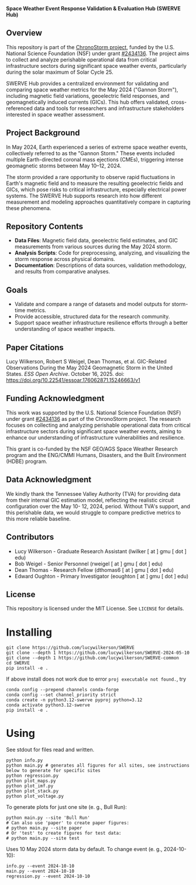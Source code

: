 **Space Weather Event Response Validation & Evaluation Hub (SWERVE Hub)** 

## Overview
This repository is part of the [ChronoStorm project](https://chronostorm.vercel.app), funded by the U.S. National Science Foundation (NSF) under grant [#2434136](https://www.nsf.gov/awardsearch/showAward?AWD_ID=2434136). The project aims to collect and analyze perishable operational data from critical infrastructure sectors during significant space weather events, particularly during the solar maximum of Solar Cycle 25.

SWERVE Hub provides a centralized environment for validating and comparing space weather metrics for the May 2024 ("Gannon Storm"), including magnetic field variations, geoelectric field responses, and geomagnetically induced currents (GICs). This hub offers validated, cross-referenced data and tools for researchers and infrastructure stakeholders interested in space weather assessment.

## Project Background
In May 2024, Earth experienced a series of extreme space weather events, collectively referred to as the "Gannon Storm." These events included multiple Earth-directed coronal mass ejections (CMEs), triggering intense geomagnetic storms between May 10–12, 2024. 

The storm provided a rare opportunity to observe rapid fluctuations in Earth's magnetic field and to measure the resulting geoelectric fields and GICs, which pose risks to critical infrastructure, especially electrical power systems. The SWERVE Hub supports research into how different measurement and modeling approaches quantitatively compare in capturing these phenomena.

## Repository Contents
- **Data Files**: Magnetic field data, geoelectric field estimates, and GIC measurements from various sources during the May 2024 storm.
- **Analysis Scripts**: Code for preprocessing, analyzing, and visualizing the storm response across physical domains.
- **Documentation**: Descriptions of data sources, validation methodology, and results from comparative analyses.

## Goals
- Validate and compare a range of datasets and model outputs for storm-time metrics.
- Provide accessible, structured data for the research community.
- Support space weather infrastructure resilience efforts through a better understanding of space weather impacts.

## Paper Citations
Lucy Wilkerson, Robert S Weigel, Dean Thomas, et al. GIC-Related Observations During the May 2024 Geomagnetic Storm in the United States. _ESS Open Archive_. October 16, 2025. doi: https://doi.org/10.22541/essoar.176062871.15246663/v1

## Funding Acknowledgment
This work was supported by the U.S. National Science Foundation (NSF) under grant [#2434136](https://www.nsf.gov/awardsearch/showAward?AWD_ID=2434136) as part of the ChronoStorm project. The research focuses on collecting and analyzing perishable operational data from critical infrastructure sectors during significant space weather events, aiming to enhance our understanding of infrastructure vulnerabilities and resilience. 

This grant is co-funded by the NSF GEO/AGS Space Weather Research program and the ENG/CMMI Humans, Disasters, and the Built Environment (HDBE) program.

## Data Acknowledgment
We kindly thank the Tennessee Valley Authority (TVA) for providing data from their internal GIC estimation model, reflecting the realistic circuit configuration over the May 10- 12, 2024, period. Without TVA's support, and this perishable data, we would struggle to compare predictive metrics to this more reliable baseline. 

## Contributors 
- Lucy Wilkerson - Graduate Research Assistant (lwilker [ at ] gmu [ dot ] edu) 
- Bob Weigel - Senior Personnel (rweigel [ at ] gmu [ dot ] edu)
- Dean Thomas - Research Fellow (dthomas6 [ at ] gmu [ dot ] edu) 
- Edward Oughton - Primary Investigator (eoughton [ at ] gmu [ dot ] edu)

## License
This repository is licensed under the MIT License. See `LICENSE` for details.

# Installing

```
git clone https://github.com/lucywilkerson/SWERVE
git clone --depth 1 https://github.com/lucywilkerson/SWERVE-2024-05-10
git clone --depth 1 https://github.com/lucywilkerson/SWERVE-common
cd SWERVE
pip install -e .
```

If above install does not work due to error `proj executable not found.`, try

```
conda config --prepend channels conda-forge
conda config --set channel_priority strict
conda create -n python3.12-swerve pyproj python=3.12
conda activate python3.12-swerve
pip install -e .
```

# Using

See stdout for files read and written.

```
python info.py
python main.py # generates all figures for all sites, see instructions below to generate for specific sites
python regression.py
python plot_maps.py
python plot_imf.py
python plot_stack.py
python plot_voltage.py
```

To generate plots for just one site (e. g., Bull Run):
```
python main.py --site 'Bull Run'
# Can also use 'paper' to create paper figures:
# python main.py --site paper
# Or 'test' to create figures for test data:
# python main.py --site test
```

Uses 10 May 2024 storm data by default. To change event (e. g., 2024-10-10):
```
info.py --event 2024-10-10
main.py --event 2024-10-10
regression.py --event 2024-10-10
```
